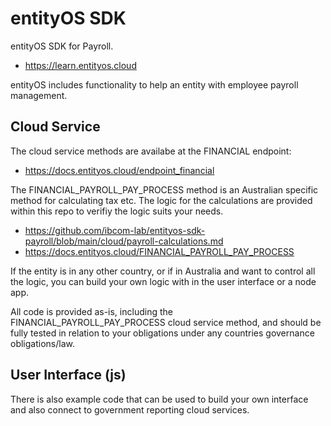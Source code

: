 # entityOS SDK

entityOS SDK for Payroll.

- https://learn.entityos.cloud

entityOS includes functionality to help an entity with employee payroll management.

## Cloud Service

The cloud service methods are availabe at the FINANCIAL endpoint:
- https://docs.entityos.cloud/endpoint_financial

The FINANCIAL_PAYROLL_PAY_PROCESS method is an Australian specific method for calculating tax etc.  The logic for the calculations are provided within this repo to verifiy the logic suits your needs.
- https://github.com/ibcom-lab/entityos-sdk-payroll/blob/main/cloud/payroll-calculations.md
- https://docs.entityos.cloud/FINANCIAL_PAYROLL_PAY_PROCESS

If the entity is in any other country, or if in Australia and want to control all the logic, you can build your own logic with in the user interface or a node app.

All code is provided as-is, including the FINANCIAL_PAYROLL_PAY_PROCESS cloud service method, and should be fully tested in relation to your obligations under any countries governance obligations/law.

## User Interface (js)

There is also example code that can be used to build your own interface and also connect to government reporting cloud services.








